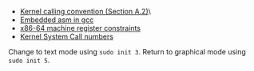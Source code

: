 - [Kernel calling convention (Section A.2)](https://refspecs.linuxfoundation.org/elf/x86_64-abi-0.99.pdf)\
- [Embedded asm in gcc](https://gcc.gnu.org/onlinedocs/gcc/Extended-Asm.html#Extended-Asm)
- [x86-64 machine register constraints](https://gcc.gnu.org/onlinedocs/gcc/Machine-Constraints.html#Machine-Constraints)
- [Kernel System Call numbers](https://github.com/torvalds/linux/blob/master/arch/x86/entry/syscalls/syscall_64.tbl)

Change to text mode using `sudo init 3`. Return to graphical mode using `sudo init 5`.